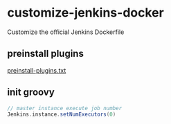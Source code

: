 # customize-jenkins-docker
Customize the official Jenkins Dockerfile

## preinstall plugins
[preinstall-plugins.txt](preinstall-plugins.txt)

## init groovy
```groovy
// master instance execute job number
Jenkins.instance.setNumExecutors(0)
```